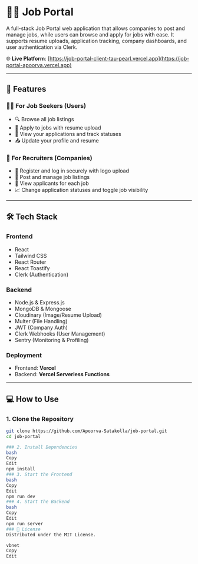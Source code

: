 # 🧑‍💼 Job Portal

A full-stack Job Portal web application that allows companies to post and manage jobs, while users can browse and apply for jobs with ease. It supports resume uploads, application tracking, company dashboards, and user authentication via Clerk.

🌐 **Live Platform**: [https://job-portal-client-tau-pearl.vercel.app](https://job-portal-apoorva.vercel.app)

---

## 🚀 Features

### 👨‍💻 For Job Seekers (Users)
- 🔍 Browse all job listings  
- 📝 Apply to jobs with resume upload  
- 📄 View your applications and track statuses  
- 📤 Update your profile and resume  

### 🏢 For Recruiters (Companies)
- 🔐 Register and log in securely with logo upload  
- 📌 Post and manage job listings  
- 👥 View applicants for each job  
- 📈 Change application statuses and toggle job visibility  

---

## 🛠️ Tech Stack

### Frontend
- React  
- Tailwind CSS  
- React Router  
- React Toastify  
- Clerk (Authentication)  

### Backend
- Node.js & Express.js  
- MongoDB & Mongoose  
- Cloudinary (Image/Resume Upload)  
- Multer (File Handling)  
- JWT (Company Auth)  
- Clerk Webhooks (User Management)  
- Sentry (Monitoring & Profiling)  

### Deployment
- Frontend: **Vercel**  
- Backend: **Vercel Serverless Functions**

---

## 💻 How to Use

### 1. Clone the Repository
```bash
git clone https://github.com/Apoorva-Satakolla/job-portal.git
cd job-portal

### 2. Install Dependencies
bash
Copy
Edit
npm install
### 3. Start the Frontend
bash
Copy
Edit
npm run dev
### 4. Start the Backend
bash
Copy
Edit
npm run server
### 📝 License
Distributed under the MIT License.

vbnet
Copy
Edit

